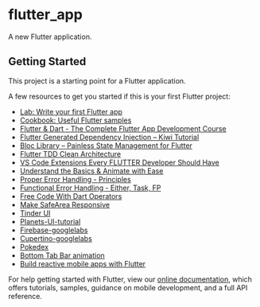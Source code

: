 # flutter_app

A new Flutter application.

## Getting Started

This project is a starting point for a Flutter application.

A few resources to get you started if this is your first Flutter project:

- [Lab: Write your first Flutter app](https://flutter.dev/docs/get-started/codelab)
- [Cookbook: Useful Flutter samples](https://flutter.dev/docs/cookbook)
- [Flutter & Dart - The Complete Flutter App Development Course](https://www.udemy.com/course/flutter-dart-the-complete-flutter-app-development-course)
- [Flutter Generated Dependency Injection – Kiwi Tutorial](https://resocoder.com/2019/11/25/flutter-generated-dependency-injection-kiwi-tutorial/)
- [Bloc Library – Painless State Management for Flutter](https://resocoder.com/2019/10/26/flutter-bloc-library-tutorial-1-0-0-stable-reactive-state-management/)
- [Flutter TDD Clean Architecture](https://resocoder.com/category/tutorials/flutter/tdd-clean-architecture/)
- [VS Code Extensions Every FLUTTER Developer Should Have](https://resocoder.com/2019/07/04/vs-code-extensions-every-flutter-developer-should-have/)
- [Understand the Basics & Animate with Ease](https://resocoder.com/2019/08/01/flutter-animation-tutorial-understand-the-basics-animate-with-ease/)
- [Proper Error Handling - Principles](https://resocoder.com/2019/12/11/proper-error-handling-in-flutter-dart-1-principles/)
- [Functional Error Handling - Either, Task, FP](https://resocoder.com/2019/12/14/functional-error-handling-in-flutter-dart-2-either-task-fp/)
- [Free Code With Dart Operators](https://medium.com/flutter-community/simple-and-bug-free-code-with-dart-operators-2e81211cecfe)
- [Make SafeArea Responsive](https://resocoder.com/2019/11/22/make-safearea-responsive-in-flutter-responsive-widget-tutorial/)
- [Tinder UI](https://github.com/Ivaskuu/tinder_cards)
- [Planets-UI-tutorial](https://sergiandreplace.com//tags/open-source/)
- [Firebase-googlelabs](https://codelabs.developers.google.com/codelabs/flutter-firebase/)
- [Cupertino-googlelabs](https://codelabs.developers.google.com/codelabs/flutter-cupertino/)
- [Pokedex](https://github.com/scitbiz/flutter_pokedex)
- [Bottom Tab Bar animation](https://medium.com/@tonyowen/flutter-bottom-tab-bar-animation-75d1ca58c096)
- [Build reactive mobile apps with Flutter](https://www.youtube.com/watch?v=RS36gBEp8OI)

For help getting started with Flutter, view our
[online documentation](https://flutter.dev/docs), which offers tutorials,
samples, guidance on mobile development, and a full API reference.
